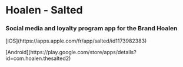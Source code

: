 <h1>Hoalen - Salted</h1>
<h3>Social media and loyalty program app for the Brand Hoalen</h3>

<p>
[iOS](https://apps.apple.com/fr/app/salted/id1173982383)
</p>
<p>
[Android](https://play.google.com/store/apps/details?id=com.hoalen.thesalted2)
</p>
